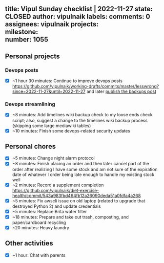 title:	Vipul Sunday checklist | 2022-11-27
state:	CLOSED
author:	vipulnaik
labels:	
comments:	0
assignees:	vipulnaik
projects:	
milestone:	
number:	1055
--
## Personal projects

### Devops posts

- [x] ~1 hour 30 minutes: Continue to improve devops posts https://github.com/vipulnaik/working-drafts/commits/master/lesswrong?since=2022-11-27&until=2022-11-27 and later [publish the backups post](https://www.lesswrong.com/posts/Efj8NCCv3TqDL5mbC/aligning-my-web-server-with-devops-practices-part-1-backups)

### Devops streamlining

- [x] ~8 minutes: Add timelines wiki backup check to my loose ends check script; also, suggest a change to the timelines wiki backup process (skipping some large mediawiki tables)
- [x] ~10 minutes: Finish some devops-related security updates 

## Personal chores

- [x] ~5 minutes: Change night alarm protocol
- [x] ~8 minutes: Finish placing  an order and then later cancel part of the order after realizing I have some stock and am not sure of the expiration date of whatever I order being late enough to handle my existing stock well
- [x] ~2 minutes: Record a supplement completion https://github.com/vipulnaik/diet-exercise-health/commit/543a983fbd464fb12a26090deda51a0fdfa4a268
- [x] ~5 minutes: Fix awscli issue on old laptop (related to upgrade that destroyed Python 2) and update credentials
- [x] ~5 minutes: Replace Brita water filter
- [x] ~18 minutes: Prepare and take out trash, composting, and paper/cardboard recycling
- [x] ~20 minutes: Heavy laundry

## Other activities

- [x] ~1 hour: Chat with parents
